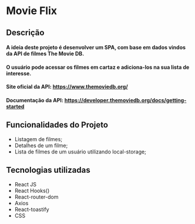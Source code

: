 # Movie Flix

## Descrição

#### A ideia deste projeto é desenvolver um SPA, com base em dados vindos da API de filmes The Movie DB. 
#### O usuário pode acessar os filmes em cartaz e adiciona-los na sua lista de interesse.

#### Site oficial da API: https://www.themoviedb.org/

#### Documentação da API: https://developer.themoviedb.org/docs/getting-started

## Funcionalidades do Projeto

- Listagem de filmes;
- Detalhes de um filme;
- Lista de filmes de um usuário utilizando local-storage;

## Tecnologias utilizadas

- React JS
- React Hooks()
- React-router-dom
- Axios
- React-toastify
- CSS
